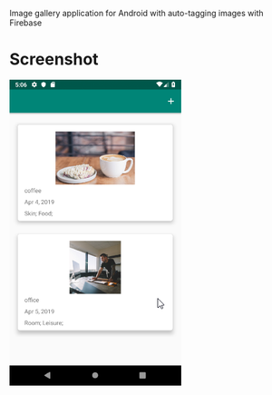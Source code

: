 Image gallery application for Android with auto-tagging images with Firebase


# Screenshot
![Screenshot](docs/images/screenshot.png)